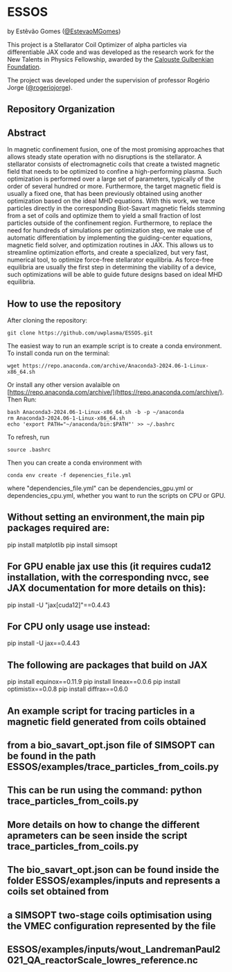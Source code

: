 # ESSOS

by Estêvão Gomes ([@EstevaoMGomes](https://github.com/EstevaoMGomes))

This project is a Stellarator Coil Optimizer of alpha particles via differentiable JAX code and was developed as the research 
work for the New Talents in Physics Fellowship, awarded by the [Calouste Gulbenkian Foundation](https://gulbenkian.pt/en/).

The project was developed under the supervision of professor Rogério Jorge ([@rogeriojorge](https://github.com/rogeriojorge)).

## Repository Organization

## Abstract
In magnetic confinement fusion, one of the most promising approaches that allows steady state
operation with no disruptions is the stellarator. A stellarator consists of electromagnetic coils
that create a twisted magnetic field that needs to be optimized to confine a high-performing
plasma. Such optimization is performed over a large set of parameters, typically of the order of
several hundred or more. Furthermore, the target magnetic field is usually a fixed one, that has
been previously obtained using another optimization based on the ideal MHD equations. With
this work, we trace particles directly in the corresponding Biot-Savart magnetic fields stemming
from a set of coils and optimize them to yield a small fraction of lost particles outside of the
confinement region. Furthermore, to replace the need for hundreds of simulations per
optimization step, we make use of automatic differentiation by implementing the guiding-center
equations, magnetic field solver, and optimization routines in JAX. This allows us to streamline
optimization efforts, and create a specialized, but very fast, numerical tool, to optimize force-free
stellarator equilibria. As force-free equilibria are usually the first step in determining the
viability of a device, such optimizations will be able to guide future designs based on ideal
MHD equilibria.

## How to use the repository
After cloning the repository:
```
git clone https://github.com/uwplasma/ESSOS.git
```
The easiest way to run an example script is to create a conda environment.
To install conda run on the terminal:

```
wget https://repo.anaconda.com/archive/Anaconda3-2024.06-1-Linux-x86_64.sh
```
Or install any other version avalaible on [https://repo.anaconda.com/archive/](https://repo.anaconda.com/archive/).
Then Run:
```
bash Anaconda3-2024.06-1-Linux-x86_64.sh -b -p ~/anaconda
rm Anaconda3-2024.06-1-Linux-x86_64.sh
echo 'export PATH="~/anaconda/bin:$PATH"' >> ~/.bashrc 
```
To refresh, run 
```
source .bashrc
```
Then you can create a conda environment with
```
conda env create -f depenencies_file.yml
```
where "dependencies_file.yml" can be dependencies_gpu.yml or dependencies_cpu.yml, whether you want to run the scripts on CPU or GPU.


## Without setting an environment,the main pip packages required are: 
pip install matplotlib
pip install simsopt
## For GPU enable jax use this (it requires cuda12 installation, with the corresponding nvcc, see JAX documentation for more details on this):
pip install -U "jax[cuda12]"==0.4.43
## For CPU only usage use instead: 
pip install -U jax==0.4.43
## The following are packages that build on JAX
pip install equinox==0.11.9
pip install lineax==0.0.6
pip install optimistix==0.0.8
pip install diffrax==0.6.0

## An example script for tracing particles in a magnetic field generated from coils obtained
## from a bio_savart_opt.json file of SIMSOPT can be found in the path ESSOS/examples/trace_particles_from_coils.py 
## This can be run using the command: python trace_particles_from_coils.py 
## More details on how to change the different aprameters can be seen inside the script trace_particles_from_coils.py 
## The bio_savart_opt.json can be found inside the folder ESSOS/examples/inputs and represents a coils set obtained from 
## a SIMSOPT two-stage coils optimisation using the VMEC configuration represented by the file
## ESSOS/examples/inputs/wout_LandremanPaul2021_QA_reactorScale_lowres_reference.nc 
